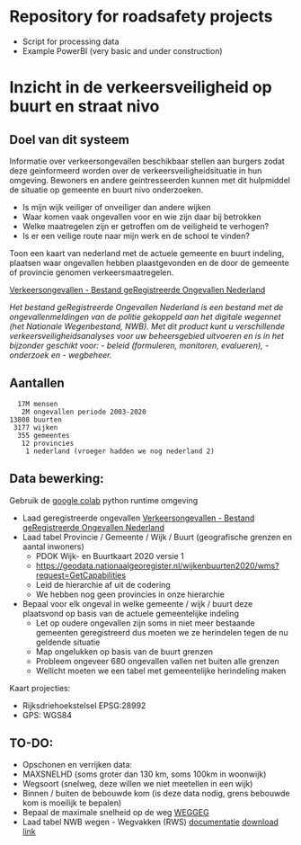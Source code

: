 # Repository for roadsafety projects

* Script for processing data
* Example PowerBI (very basic and under construction)

# Inzicht in de verkeersveiligheid op buurt en straat nivo

## Doel van dit systeem

Informatie over verkeersongevallen beschikbaar stellen aan burgers zodat deze geinformeerd worden over de verkeersveiligheidsituatie in hun omgeving. Bewoners en andere geintresseerden kunnen met dit hulpmiddel de situatie op gemeente en buurt nivo onderzoeken.

* Is mijn wijk veiliger of onveiliger dan andere wijken
* Waar komen vaak ongevallen voor en wie zijn daar bij betrokken
* Welke maatregelen zijn er getroffen om de veiligheid te verhogen?
* Is er een veilige route naar mijn werk en de school te vinden?

Toon een kaart van nederland met de actuele gemeente en buurt indeling, plaatsen waar ongevallen hebben plaastgevonden en de door de gemeente of provincie genomen verkeersmaatregelen.

[Verkeersongevallen - Bestand geRegistreerde Ongevallen Nederland](https://data.overheid.nl/en/dataset/9841-verkeersongevallen---bestand-geregistreerde-ongevallen-nederland)

*Het bestand geRegistreerde Ongevallen Nederland is een bestand met de ongevallenmeldingen van de politie gekoppeld aan het digitale wegennet (het Nationale Wegenbestand, NWB). Met dit product kunt u verschillende verkeersveiligheidsanalyses voor uw beheersgebied uitvoeren en is in het bijzonder geschikt voor: - beleid (formuleren, monitoren, evalueren), - onderzoek en - wegbeheer.*

## Aantallen
```
  17M mensen
   2M ongevallen periode 2003-2020
13808 buurten 
 3177 wijken
  355 gemeentes
   12 provincies
    1 nederland (vroeger hadden we nog nederland 2)
```

## Data bewerking:

Gebruik de [google colab](https://colab.research.google.com/) python runtime omgeving

* Laad geregistreerde ongevallen [Verkeersongevallen - Bestand geRegistreerde Ongevallen Nederland](https://data.overheid.nl/en/dataset/9841-verkeersongevallen---bestand-geregistreerde-ongevallen-nederland)
* Laad tabel Provincie / Gemeente / Wijk / Buurt (geografische grenzen en aantal inwoners)
  * PDOK Wijk- en Buurtkaart 2020 versie 1
  * https://geodata.nationaalgeoregister.nl/wijkenbuurten2020/wms?request=GetCapabilities
  * Leid de hierarchie af uit de codering
  * We hebben nog geen provincies in onze hierarchie
* Bepaal voor elk ongeval in welke gemeente / wijk / buurt deze plaatsvond op basis van de actuele gemeentelijke indeling
  * Let op oudere ongevallen zijn soms in niet meer bestaande gemeenten geregistreerd dus moeten we ze herindelen tegen de nu geldende situatie
  * Map ongelukken op basis van de buurt grenzen
  * Probleem ongeveer 680 ongevallen vallen net buiten alle grenzen
  * Wellicht moeten we een tabel met gemeentelijke herindeling maken

Kaart projecties:
* Rijksdriehoekstelsel EPSG:28992
* GPS: WGS84

## TO-DO:
* Opschonen en verrijken data:
 * MAXSNELHD (soms groter dan 130 km, soms 100km in woonwijk)
 * Wegsoort (snelweg, deze willen we niet meetellen in een wijk)
 * Binnen / buiten de bebouwde kom (is deze data nodig, grens bebouwde kom is moeilijk te bepalen)
 * Bepaal de maximale snelheid op de weg [WEGGEG](https://data.overheid.nl/en/dataset/bb5bbc65-2a1a-49e4-a9e8-417ae3920703)
 * Laad tabel NWB wegen - Wegvakken (RWS) [documentatie](https://data.overheid.nl/en/dataset/9b50f8a3-7c67-4efb-9046-fb7a57eca18c) [download link](https://geo.rijkswaterstaat.nl/services/ogc/gdr/nwb_wegen/ows?service=WFS&version=2.0.0&request=GetFeature&typeName=wegvakken&outputFormat=csv)
 
